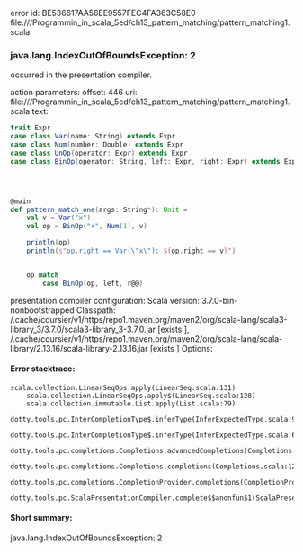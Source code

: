 error id: BE536617AA56EE9557FEC4FA363C58E0
file://<WORKSPACE>/Programmin_in_scala_5ed/ch13_pattern_matching/pattern_matching1.scala
### java.lang.IndexOutOfBoundsException: 2

occurred in the presentation compiler.



action parameters:
offset: 446
uri: file://<WORKSPACE>/Programmin_in_scala_5ed/ch13_pattern_matching/pattern_matching1.scala
text:
```scala
trait Expr
case class Var(name: String) extends Expr
case class Num(number: Double) extends Expr
case class UnOp(operator: Expr) extends Expr
case class BinOp(operator: String, left: Expr, right: Expr) extends Expr




@main
def pattern_match_one(args: String*): Unit = 
    val v = Var("x")
    val op = BinOp("+", Num(1), v)

    println(op)
    println(s"op.right == Var(\"x\"): ${op.right == v}")


    op match
        case BinOp(op, left, r@@) 

```


presentation compiler configuration:
Scala version: 3.7.0-bin-nonbootstrapped
Classpath:
<HOME>/.cache/coursier/v1/https/repo1.maven.org/maven2/org/scala-lang/scala3-library_3/3.7.0/scala3-library_3-3.7.0.jar [exists ], <HOME>/.cache/coursier/v1/https/repo1.maven.org/maven2/org/scala-lang/scala-library/2.13.16/scala-library-2.13.16.jar [exists ]
Options:





#### Error stacktrace:

```
scala.collection.LinearSeqOps.apply(LinearSeq.scala:131)
	scala.collection.LinearSeqOps.apply$(LinearSeq.scala:128)
	scala.collection.immutable.List.apply(List.scala:79)
	dotty.tools.pc.InterCompletionType$.inferType(InferExpectedType.scala:98)
	dotty.tools.pc.InterCompletionType$.inferType(InferExpectedType.scala:66)
	dotty.tools.pc.completions.Completions.advancedCompletions(Completions.scala:523)
	dotty.tools.pc.completions.Completions.completions(Completions.scala:122)
	dotty.tools.pc.completions.CompletionProvider.completions(CompletionProvider.scala:139)
	dotty.tools.pc.ScalaPresentationCompiler.complete$$anonfun$1(ScalaPresentationCompiler.scala:191)
```
#### Short summary: 

java.lang.IndexOutOfBoundsException: 2